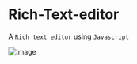 # Rich-Text-editor
A ```Rich text editor``` using ```Javascript```


![image](https://user-images.githubusercontent.com/62872224/199507607-c0a202fc-4e72-41a1-8313-0eb7055255c5.png)
